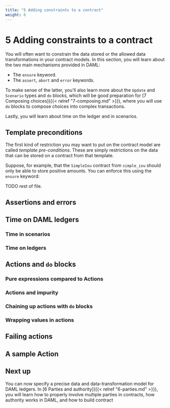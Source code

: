 ```yaml
---
title: "5 Adding constraints to a contract"
weight: 6
---
```


# 5 Adding constraints to a contract

You will often want to constrain the data stored or the allowed data
transformations in your contract models. In this section, you will learn
about the two main mechanisms provided in DAML:

  - The `ensure` keyword.
  - The `assert`, `abort` and `error` keywords.

To make sense of the latter, you'll also learn more about the `Update`
and `Scenario` types and `do` blocks, which will be good preparation for
[7 Composing choices]({{< relref "7-composing.md" >}}), where you will use `do` blocks to compose choices into
complex transactions.

Lastly, you will learn about time on the ledger and in scenarios.

## Template preconditions

The first kind of restriction you may want to put on the contract model
are called *template pre-conditions*. These are simply restrictions on
the data that can be stored on a contract from that template.

Suppose, for example, that the `SimpleIou` contract from `simple_iou`
should only be able to store positive amounts. You can enforce this
using the `ensure` keyword:

TODO rest of file.

## Assertions and errors

## Time on DAML ledgers

### Time in scenarios

### Time on ledgers

## Actions and `do` blocks

### Pure expressions compared to Actions

### Actions and impurity

### Chaining up actions with `do` blocks

### Wrapping values in actions

## Failing actions

## A sample Action

## Next up

You can now specify a precise data and data-transformation model for DAML ledgers. In [6 Parties and authority]({{< relref "6-parties.md" >}}), you will learn how to properly involve multiple parties in contracts, how authority works in DAML, and how to build contract 